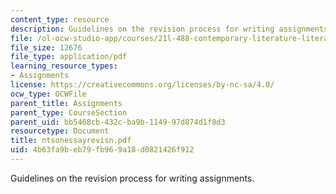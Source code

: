 ```yaml
---
content_type: resource
description: Guidelines on the revision process for writing assignments.
file: /ol-ocw-studio-app/courses/21l-488-contemporary-literature-literature-development-and-human-rights-spring-2008/4b63fa9beb79fb969a18d0821426f912_ntsonessayrevisn.pdf
file_size: 12676
file_type: application/pdf
learning_resource_types:
- Assignments
license: https://creativecommons.org/licenses/by-nc-sa/4.0/
ocw_type: OCWFile
parent_title: Assignments
parent_type: CourseSection
parent_uid: bb5468cb-432c-ba9b-1149-97d874d1f8d3
resourcetype: Document
title: ntsonessayrevisn.pdf
uid: 4b63fa9b-eb79-fb96-9a18-d0821426f912
---
```

Guidelines on the revision process for writing assignments.